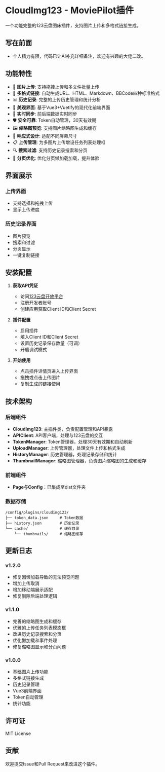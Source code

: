 # CloudImg123 - MoviePilot插件

一个功能完整的123云盘图床插件，支持图片上传和多格式链接生成。

## 写在前面
- 个人精力有限，代码已让AI补充详细备注，欢迎有兴趣的大佬二改。

## 功能特性

- 📸 **图片上传**: 支持拖拽上传和多文件批量上传
- 🔗 **多格式链接**: 自动生成URL、HTML、Markdown、BBCode四种标准格式
- 📊 **历史记录**: 完整的上传历史管理和统计分析
- 🎨 **美观界面**: 基于Vue3+Vuetify的现代化前端界面
- 🔄 **实时同步**: 前后端数据实时同步
- 🛡️ **安全可靠**: Token自动管理，30天有效期
- 🖼️ **缩略图预览**: 支持图片缩略图生成和缓存
- 📱 **响应式设计**: 适配不同屏幕尺寸
- 📋 **上传管理**: 为多图片上传增设任务列表处理框
- 🔍 **搜索过滤**: 支持历史记录搜索和分页
- 🚀 **分页优化**: 优化分页懒加载加载，提升体验

## 界面展示

### 上传界面
- 支持选择和拖拽上传
- 显示上传进度

### 历史记录界面
- 图片预览
- 搜索和过滤
- 分页显示
- 一键复制链接

## 安装配置

1. **获取API凭证**
   - 访问[123云盘开放平台](https://www.123pan.com/developers)
   - 注册开发者账号
   - 创建应用获取Client ID和Client Secret

2. **插件配置**
   - 启用插件
   - 填入Client ID和Client Secret
   - 设置历史记录保存数量（可调）
   - 开启调试模式

3. **开始使用**
   - 点击插件详情页进入上传界面
   - 拖拽或点击上传图片
   - 复制生成的链接使用

## 技术架构

### 后端组件
- **CloudImg123**: 主插件类，负责配置管理和API暴露
- **APIClient**: API客户端，处理与123云盘的交互
- **TokenManager**: Token管理器，处理30天有效期和自动刷新
- **UploadManager**: 上传管理器，处理文件上传和格式生成
- **HistoryManager**: 历史管理器，处理记录存储和统计
- **ThumbnailManager**: 缩略图管理器，负责图片缩略图的生成和缓存

### 前端组件
- **Page与Config**：已集成至dist文件夹

### 数据存储
```
/config/plugins/cloudimg123/
├── token_data.json     # Token数据
├── history.json        # 历史记录
└── cache/              # 缓存目录
    └── thumbnails/     # 缩略图缓存

```

## 更新日志

### v1.2.0
- 修复因懒加载导致的无法预览问题
- 增加上传取消
- 增加移动端展示适配
- 修复删除后端处理逻辑

### v1.1.0
- 完善的缩略图生成和缓存
- 优雅的上传任务列表模态框
- 改进历史记录搜索和分页
- 优化懒加载和事件处理
- 修复缩略图显示和分页问题

### v1.0.0
- 基础图片上传功能
- 多格式链接生成
- 历史记录管理
- Vue3前端界面
- Token自动管理
- 统计功能

## 许可证

MIT License

## 贡献

欢迎提交Issue和Pull Request来改进这个插件。